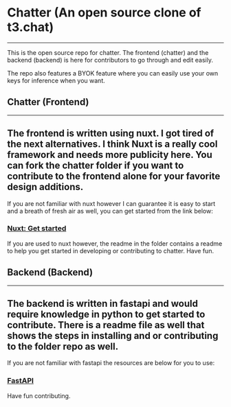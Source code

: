 # Chatter (An open source clone of t3.chat)
---

This is the open source repo for chatter.
The frontend (chatter) and the backend (backend) is here for contributors to go through and edit easily.

The repo also features a BYOK feature where you can easily use your own keys for inference when you want.

## Chatter (Frontend)
---
The frontend is written using nuxt. I got tired of the next alternatives. I think Nuxt is a really cool framework and needs more publicity here.
You can fork the chatter folder if you want to contribute to the frontend alone for your favorite design additions.
---
If you are not familiar with nuxt however I can guarantee it is easy to start and a breath of fresh air as well, you can get started from the link below:
### [Nuxt: Get started](https://nuxt.com/)

If you are used to nuxt however, the readme in the folder contains a readme to help you get started in developing or contributing to chatter.
Have fun.

## Backend (Backend)
---
The backend is written in fastapi and would require knowledge in python to get started to contribute.
There is a readme file as well that shows the steps in installing and or contributing to the folder repo as well.
---
If you are not familiar with fastapi the resources are below for you to use:
### [FastAPI](https://fastapi.tiangolo.com/tutorial)

Have fun contributing.